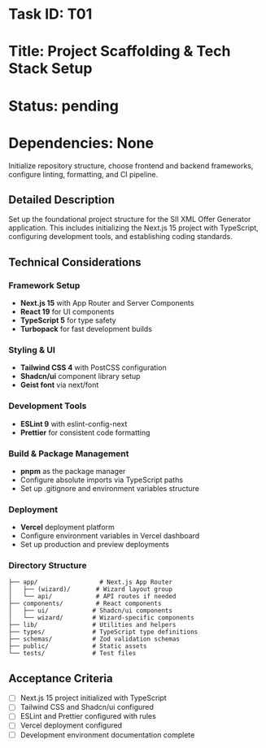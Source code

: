 # Task ID: T01
# Title: Project Scaffolding & Tech Stack Setup
# Status: pending
# Dependencies: None

Initialize repository structure, choose frontend and backend frameworks, configure linting, formatting, and CI pipeline.

## Detailed Description

Set up the foundational project structure for the SII XML Offer Generator application. This includes initializing the Next.js 15 project with TypeScript, configuring development tools, and establishing coding standards.

## Technical Considerations

### Framework Setup
- **Next.js 15** with App Router and Server Components
- **React 19** for UI components
- **TypeScript 5** for type safety
- **Turbopack** for fast development builds

### Styling & UI
- **Tailwind CSS 4** with PostCSS configuration
- **Shadcn/ui** component library setup
- **Geist font** via next/font

### Development Tools
- **ESLint 9** with eslint-config-next
- **Prettier** for consistent code formatting

### Build & Package Management
- **pnpm** as the package manager
- Configure absolute imports via TypeScript paths
- Set up .gitignore and environment variables structure

### Deployment
- **Vercel** deployment platform
- Configure environment variables in Vercel dashboard
- Set up production and preview deployments

### Directory Structure
```
├── app/                 # Next.js App Router
│   ├── (wizard)/       # Wizard layout group
│   └── api/            # API routes if needed
├── components/         # React components
│   ├── ui/            # Shadcn/ui components
│   └── wizard/        # Wizard-specific components
├── lib/               # Utilities and helpers
├── types/             # TypeScript type definitions
├── schemas/           # Zod validation schemas
├── public/            # Static assets
└── tests/             # Test files
```

## Acceptance Criteria
- [ ] Next.js 15 project initialized with TypeScript
- [ ] Tailwind CSS and Shadcn/ui configured
- [ ] ESLint and Prettier configured with rules
- [ ] Vercel deployment configured
- [ ] Development environment documentation complete 